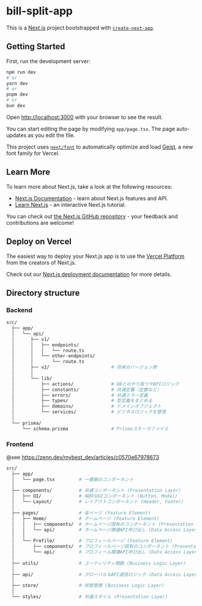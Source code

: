 # bill-split-app

This is a [Next.js](https://nextjs.org) project bootstrapped with [`create-next-app`](https://nextjs.org/docs/app/api-reference/cli/create-next-app).

## Getting Started

First, run the development server:

```bash
npm run dev
# or
yarn dev
# or
pnpm dev
# or
bun dev
```

Open [http://localhost:3000](http://localhost:3000) with your browser to see the result.

You can start editing the page by modifying `app/page.tsx`. The page auto-updates as you edit the file.

This project uses [`next/font`](https://nextjs.org/docs/app/building-your-application/optimizing/fonts) to automatically optimize and load [Geist](https://vercel.com/font), a new font family for Vercel.

## Learn More

To learn more about Next.js, take a look at the following resources:

- [Next.js Documentation](https://nextjs.org/docs) - learn about Next.js features and API.
- [Learn Next.js](https://nextjs.org/learn) - an interactive Next.js tutorial.

You can check out [the Next.js GitHub repository](https://github.com/vercel/next.js) - your feedback and contributions are welcome!

## Deploy on Vercel

The easiest way to deploy your Next.js app is to use the [Vercel Platform](https://vercel.com/new?utm_medium=default-template&filter=next.js&utm_source=create-next-app&utm_campaign=create-next-app-readme) from the creators of Next.js.

Check out our [Next.js deployment documentation](https://nextjs.org/docs/app/building-your-application/deploying) for more details.

## Directory structure

### Backend

```bash
src/
  ├── app/
  │   └── api/
  │      ├── v1/
  │      │   ├── endpoints/
  │      │   │   └── route.ts
  │      │   └── other-endpoints/
  │      │       └── route.ts
  │      ├── v2/                       # 将来のバージョン用
  │      │
  │      └── lib/
  │          ├── actions/              # DBとのやり取りやAPIロジック
  │          ├── constants/            # 共通定義（定数など）
  │          ├── errors/               # 共通エラー定義
  │          ├── types/                # 型定義をまとめる
  │          ├── domains/              # ドメインオブジェクト
  │          └── services/             # ビジネスロジックを管理
  │
  └── prisma/
      └── schema.prisma                # Prismaスキーマファイル
```

### Frontend

@see https://zenn.dev/mybest_dev/articles/c0570e67978673

```bash
src/
  ├── app/
  │   └── page.tsx         # 一番親のコンポーネント
  │
  ├── components/          # 共通コンポーネント (Presentation Layer)
  │   ├── UI/              # 純粋なUIコンポーネント (Button, Modal)
  │   └── Layout/          # レイアウトコンポーネント (Header, Footer)
  │
  ├── pages/               # 各ページ (Feature Element)
  │   ├── Home/            # ホームページ (Feature Element)
  │   │   ├── components/  # ホームページ固有のコンポーネント (Presentation Layer)
  │   │   └── api/         # ホームページ関連API呼び出し (Data Access Layer)
  │   │
  │   └── Profile/         # プロフィールページ (Feature Element)
  │       ├── components/  # プロフィールページ固有のコンポーネント (Presentation Layer)
  │       └── api/         # プロフィール関連API呼び出し (Data Access Layer)
  │
  ├── utils/               # ユーティリティ関数 (Business Logic Layer)
  │
  ├── api/                 # グローバルなAPI通信ロジック (Data Access Layer)
  │
  ├── store/               # 状態管理 (Business Logic Layer)
  │
  └── styles/              # 共通スタイル (Presentation Layer)
```

